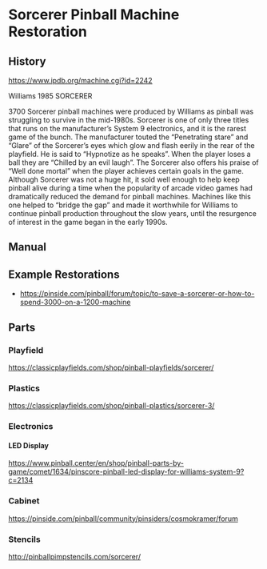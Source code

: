 # Sorcerer Pinball Machine Restoration

## History

https://www.ipdb.org/machine.cgi?id=2242

Williams 1985 SORCERER

3700 Sorcerer pinball machines were produced by Williams as pinball was struggling to survive in the mid-1980s. Sorcerer is one of only three titles that runs on the manufacturer’s System 9 electronics, and it is the rarest game of the bunch. The manufacturer touted the “Penetrating stare” and “Glare” of the Sorcerer’s eyes which glow and flash eerily in the rear of the playfield. He is said to “Hypnotize as he speaks”. When the player loses a ball they are “Chilled by an evil laugh”. The Sorcerer also offers his praise of “Well done mortal” when the player achieves certain goals in the game. Although Sorcerer was not a huge hit, it sold well enough to help keep pinball alive during a time when the popularity of arcade video games had dramatically reduced the demand for pinball machines. Machines like this one helped to “bridge the gap” and made it worthwhile for Williams to continue pinball production throughout the slow years, until the resurgence of interest in the game began in the early 1990s.

## Manual


## Example Restorations

* https://pinside.com/pinball/forum/topic/to-save-a-sorcerer-or-how-to-spend-3000-on-a-1200-machine

## Parts

### Playfield

https://classicplayfields.com/shop/pinball-playfields/sorcerer/

### Plastics

https://classicplayfields.com/shop/pinball-plastics/sorcerer-3/

### Electronics

#### LED Display

https://www.pinball.center/en/shop/pinball-parts-by-game/comet/1634/pinscore-pinball-led-display-for-williams-system-9?c=2134

### Cabinet

https://pinside.com/pinball/community/pinsiders/cosmokramer/forum

### Stencils

http://pinballpimpstencils.com/sorcerer/

